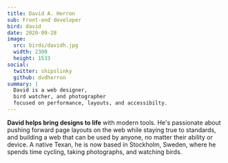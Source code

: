 ```yaml
---
title: David A. Herron
sub: Front-end developer
bird: david
date: 2020-09-28
image:
  src: birds/davidh.jpg
  width: 2300
  height: 1533
social:
  twitter: shipslinky
  github: dvdherron
summary: |
  David is a web designer,
  bird watcher, and photographer
  focused on performance, layouts, and accessibilty.
---
```


**David helps bring designs to life** with modern tools. He's passionate
about pushing forward page layouts on the web while staying true to standards, and building a web that can be used by anyone, no matter their ability or device. A native Texan, he is now based in Stockholm, Sweden, where he spends time cycling, taking photographs, and watching birds. 
